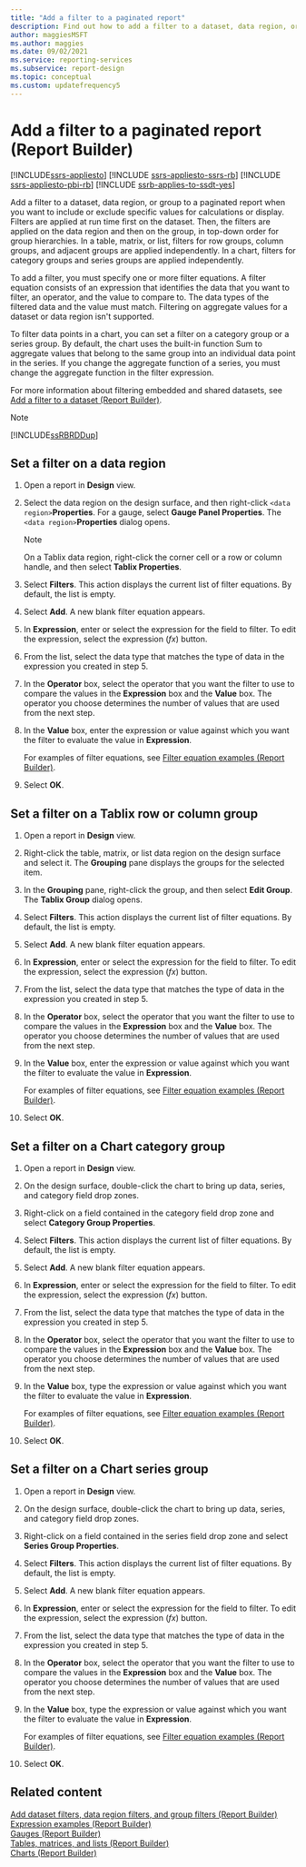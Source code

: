 ```yaml
---
title: "Add a filter to a paginated report"
description: Find out how to add a filter to a dataset, data region, or group when you want to include or exclude specific values for calculations in a paginated report.
author: maggiesMSFT
ms.author: maggies
ms.date: 09/02/2021
ms.service: reporting-services
ms.subservice: report-design
ms.topic: conceptual
ms.custom: updatefrequency5
---
```

# Add a filter to a paginated report (Report Builder)

[!INCLUDE[ssrs-appliesto](../../includes/ssrs-appliesto.md)] [!INCLUDE [ssrs-appliesto-ssrs-rb](../../includes/ssrs-appliesto-ssrs-rb.md)] [!INCLUDE [ssrs-appliesto-pbi-rb](../../includes/ssrs-appliesto-pbi-rb.md)] [!INCLUDE [ssrb-applies-to-ssdt-yes](../../includes/ssrb-applies-to-ssdt-yes.md)]

Add a filter to a dataset, data region, or group to a paginated report when you want to include or exclude specific values for calculations or display. Filters are applied at run time first on the dataset. Then, the filters are applied on the data region and then on the group, in top-down order for group hierarchies. In a table, matrix, or list, filters for row groups, column groups, and adjacent groups are applied independently. In a chart, filters for category groups and series groups are applied independently.  
  
 To add a filter, you must specify one or more filter equations. A filter equation consists of an expression that identifies the data that you want to filter, an operator, and the value to compare to. The data types of the filtered data and the value must match. Filtering on aggregate values for a dataset or data region isn't supported.  
  
 To filter data points in a chart, you can set a filter on a category group or a series group. By default, the chart uses the built-in function Sum to aggregate values that belong to the same group into an individual data point in the series. If you change the aggregate function of a series, you must change the aggregate function in the filter expression.  
  
 For more information about filtering embedded and shared datasets, see [Add a filter to a dataset &#40;Report Builder&#41;](../../reporting-services/report-data/add-a-filter-to-a-dataset-report-builder-and-ssrs.md).  
  
> [!NOTE]  
> [!INCLUDE[ssRBRDDup](../../includes/ssrbrddup-md.md)]  
  
## Set a filter on a data region  
  
1.  Open a report in **Design** view.  
  
1.  Select the data region on the design surface, and then right-click `<data region>`**Properties**. For a gauge, select **Gauge Panel Properties**. The `<data region>`**Properties** dialog opens.  
  
    > [!NOTE]  
    >  On a Tablix data region, right-click the corner cell or a row or column handle, and then select **Tablix Properties**.  
  
1.  Select **Filters**. This action displays the current list of filter equations. By default, the list is empty.  
  
1.  Select **Add**. A new blank filter equation appears.  
  
1.  In **Expression**, enter or select the expression for the field to filter. To edit the expression, select the expression (*fx*) button.  
  
1.  From the list, select the data type that matches the type of data in the expression you created in step 5.  
  
1.  In the **Operator** box, select the operator that you want the filter to use to compare the values in the **Expression** box and the **Value** box. The operator you choose determines the number of values that are used from the next step.  
  
1.  In the **Value** box, enter the expression or value against which you want the filter to evaluate the value in **Expression**.  
  
     For examples of filter equations, see [Filter equation examples &#40;Report Builder&#41;](../../reporting-services/report-design/filter-equation-examples-report-builder-and-ssrs.md).  
  
1.  Select **OK**.
  
## Set a filter on a Tablix row or column group  
  
1.  Open a report in **Design** view.  
  
1.  Right-click the table, matrix, or list data region on the design surface and select it. The **Grouping** pane displays the groups for the selected item.  
  
1.  In the **Grouping** pane, right-click the group, and then select **Edit Group**. The **Tablix Group** dialog opens.  
  
1.  Select **Filters**. This action displays the current list of filter equations. By default, the list is empty.  
  
1.  Select **Add**. A new blank filter equation appears.  
  
1.  In **Expression**, enter or select the expression for the field to filter. To edit the expression, select the expression (*fx*) button.  
  
1.  From the list, select the data type that matches the type of data in the expression you created in step 5.  
  
1.  In the **Operator** box, select the operator that you want the filter to use to compare the values in the **Expression** box and the **Value** box. The operator you choose determines the number of values that are used from the next step.  
  
1. In the **Value** box, enter the expression or value against which you want the filter to evaluate the value in **Expression**.  
  
     For examples of filter equations, see [Filter equation examples &#40;Report Builder&#41;](../../reporting-services/report-design/filter-equation-examples-report-builder-and-ssrs.md).  
  
1. Select **OK**.
  
## Set a filter on a Chart category group  
  
1.  Open a report in **Design** view.  
  
1.  On the design surface, double-click the chart to bring up data, series, and category field drop zones.  
  
1.  Right-click on a field contained in the category field drop zone and select **Category Group Properties**.  
  
1.  Select **Filters**. This action displays the current list of filter equations. By default, the list is empty.  
  
1.  Select **Add**. A new blank filter equation appears.  
  
1.  In **Expression**, enter or select the expression for the field to filter. To edit the expression, select the expression (*fx*) button.  
  
1.  From the list, select the data type that matches the type of data in the expression you created in step 5.  
  
1.  In the **Operator** box, select the operator that you want the filter to use to compare the values in the **Expression** box and the **Value** box. The operator you choose determines the number of values that are used from the next step.  
  
1. In the **Value** box, type the expression or value against which you want the filter to evaluate the value in **Expression**.  
  
     For examples of filter equations, see [Filter equation examples &#40;Report Builder&#41;](../../reporting-services/report-design/filter-equation-examples-report-builder-and-ssrs.md).  
  
1. Select **OK**.
  
## Set a filter on a Chart series group  
  
1.  Open a report in **Design** view.  
  
1.  On the design surface, double-click the chart to bring up data, series, and category field drop zones.  
  
1.  Right-click on a field contained in the series field drop zone and select **Series Group Properties**.  
  
1.  Select **Filters**. This action displays the current list of filter equations. By default, the list is empty.  
  
1.  Select **Add**. A new blank filter equation appears.  
  
1.  In **Expression**, enter or select the expression for the field to filter. To edit the expression, select the expression (*fx*) button.  
  
1.  From the list, select the data type that matches the type of data in the expression you created in step 5.  
  
1.  In the **Operator** box, select the operator that you want the filter to use to compare the values in the **Expression** box and the **Value** box. The operator you choose determines the number of values that are used from the next step.  
  
1. In the **Value** box, type the expression or value against which you want the filter to evaluate the value in **Expression**.  
  
     For examples of filter equations, see [Filter equation examples &#40;Report Builder&#41;](../../reporting-services/report-design/filter-equation-examples-report-builder-and-ssrs.md).  
  
1. Select **OK**.
  
## Related content  
 [Add dataset filters, data region filters, and group filters &#40;Report Builder&#41;](../../reporting-services/report-design/add-dataset-filters-data-region-filters-and-group-filters.md)   
 [Expression examples &#40;Report Builder&#41;](../../reporting-services/report-design/expression-examples-report-builder-and-ssrs.md)   
 [Gauges &#40;Report Builder&#41;](../../reporting-services/report-design/gauges-report-builder-and-ssrs.md)   
 [Tables, matrices, and lists &#40;Report Builder&#41;](../../reporting-services/report-design/tables-matrices-and-lists-report-builder-and-ssrs.md)   
 [Charts &#40;Report Builder&#41;](../../reporting-services/report-design/charts-report-builder-and-ssrs.md)  
  
  
